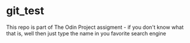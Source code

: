 # git_test
This repo is part of The Odin Project assigment - if you don't know what that is, well then just type the name in you favorite search engine
